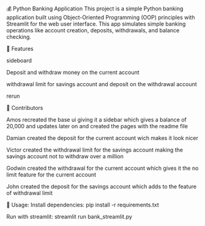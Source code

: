 💰 Python Banking Application
This project is a simple Python banking application built using Object-Oriented Programming (OOP) principles with Streamlit for the web user interface. This app simulates simple banking operations like account creation, deposits, withdrawals, and balance checking.


🚀 Features

sideboard

Deposit and withdraw money on the current account

withdrawal limit for savings account and deposit on the withdrawal account

rerun



👥 Contributors


Amos recreated the base ui giving it a sidebar which gives a balance of 20,000 and updates later on and created the pages with the readme file

Damian created the deposit for the current account wich makes it look nicer

Victor created the withdrawal limit for the savings account making the savings account not to withdraw over a million

Godwin created the withdrawal for the current account which gives it the no limit feature for the current account

John created the deposit for the savings account which adds to the feature of withdrawal limit


🧾 Usage:
Install dependencies:
pip install -r requirements.txt


Run with streamlit:
streamlit run bank_streamlit.py
